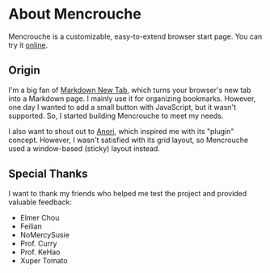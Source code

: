 # About Mencrouche

Mencrouche is a customizable, easy-to-extend browser start page. You can try it [online](https://mencrouche.com).

## Origin

I'm a big fan of [Markdown New Tab](https://github.com/plibither8/markdown-new-tab), which turns your browser's new tab into a Markdown page. I mainly use it for organizing bookmarks. However, one day I wanted to add a small button with JavaScript, but it wasn't supported. So, I started building Mencrouche to meet my needs.

I also want to shout out to [Anori](https://anori.app/), which inspired me with its "plugin" concept. However, I wasn't satisfied with its grid layout, so Mencrouche used a window-based (sticky) layout instead.

## Special Thanks

I want to thank my friends who helped me test the project and provided valuable feedback:
- Elmer Chou
- Feilian
- NoMercySusie
- Prof. Curry
- Prof. KeHao
- Xuper Tomato
